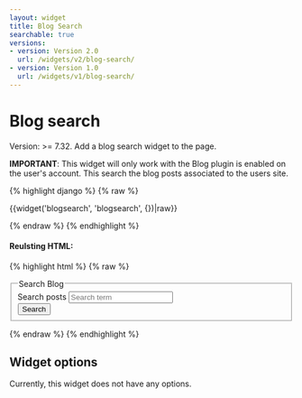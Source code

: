 ```yaml
---
layout: widget
title: Blog Search
searchable: true
versions:
- version: Version 2.0
  url: /widgets/v2/blog-search/
- version: Version 1.0
  url: /widgets/v1/blog-search/
---
```


# Blog search

Version: >= 7.32. Add a blog search widget to the page.

**IMPORTANT**: This widget will only work with the Blog plugin is enabled on the user's account. This search the blog posts associated to the users site.

{% highlight django %}
{% raw %}

  {{widget('blogsearch', 'blogsearch', {})|raw}}

{% endraw %}
{% endhighlight %}

#### Reulsting HTML:

{% highlight html %}
{% raw %}

<div id="page-zones__main-widgets__blogsearch" data-name="blogsearch" class="widget  widget--zone-widget">
  <div class="bk-blogsearch  blogsearch  widget__blogsearch">
    <form class="form  blogsearch__form  js-blogsearch-form">
      <fieldset class="fieldset  blogsearch__fieldset">
        <legend class="legend  blogsearch__legend">Search Blog</legend>
        <div class="form-body  blogsearch__form-body">
          <div class="form-group  blogsearch__form-group">
            <label class="label  label--search  blogsearch__label" for="page-zones__main-widgets__blogsearchWidget__blogsearch__search">Search posts</label>
            <input class="input  input--search  input--single-line  blogsearch__input  js-blogsearch-input" id="page-zones__main-widgets__blogsearchWidget__blogsearch__search" name="page-zones__main-widgets__blogsearchWidget__blogsearch__search" placeholder="Search term" type="search" />
          </div>
          <div class="form-group  blogsearch__form-group">
            <input class="button  button--submit  blogsearch__input" type="submit" value="Search" />
          </div>
        </div>
      </fieldset>
    </form>
  </div>
</div>

{% endraw %}
{% endhighlight %}

## Widget options

Currently, this widget does not have any options.
